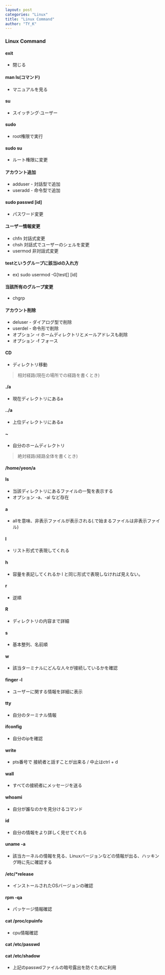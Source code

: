 ```yaml
---
layout: post
categories: "Linux"
title: "Linux Command"
author: "TY_K"
---
```


### Linux Command

#### exit
* 閉じる

#### man ls(コマンド)
* マニュアルを見る

#### su
* スイッチング·ユーザー

#### sudo
* root権限で実行

#### sudo su
* ルート権限に変更

#### アカウント追加
* adduser - 対話型で追加
* useradd - 命令型で追加

#### sudo passwd [id]
* パスワード変更

#### ユーザー情報変更
* chfn 対話式変更
* chsh 対話式でユーザーのシェルを変更
* usermod 非対話式変更

#### testというグループに該当idの入れ方
* ex) sudo usermod -G[test[] [id]

#### 当該所有のグループ変更
* chgrp

#### アカウント削除
* deluser - ダイアログ型で削除
* userdel - 命令形で削除
* オプション -r ホームディレクトリとメールアドレスも削除
* オプション -f フォース

#### CD
* ディレクトリ移動

> 相対経路(現在の場所での経路を書くとき)

#### ./a
* 現在ディレクトリにあるa

#### ../a
* 上位ディレクトリにあるa

#### ~ 
* 自分のホームディレクトリ

> 絶対経路(経路全体を書くとき)

#### /home/yeon/a

#### ls
* 当該ディレクトリにあるファイルの一覧を表示する
* オプション -a、-al など存在

#### a
* allを意味、非表示ファイルが表示される(.で始まるファイルは非表示ファイル)

#### l
* リスト形式で表現してくれる

#### h
* 容量を表記してくれるか l と同じ形式で表現しなければ見えない。

#### r
* 逆順

#### R
* ディレクトリの内容まで詳細

#### s
* 基本整列、名前順

#### w 
* 該当ターミナルにどんな人々が接続しているかを確認

#### finger -l 
* ユーザーに関する情報を詳細に表示

#### tty
* 自分のターミナル情報

#### ifconfig
* 自分のipを確認

#### write
* pts番号で 接続者と話すことが出来る / 中止はctrl + d

#### wall
* すべての接続者にメッセージを送る

#### whoami
* 自分が誰なのかを見分けるコマンド

#### id
* 自分の情報をより詳しく見せてくれる

#### uname -a
* 該当カーネルの情報を見る、Linuxバージョンなどの情報が出る、ハッキング時に先に確認する

#### /etc/*release
* インストールされたOSバージョンの確認

#### rpm -qa
* パッケージ情報確認

#### cat /proc/cpuinfo
* cpu情報確認

#### cat /etc/passwd

#### cat /etc/shadow
* 上記のpasswdファイルの暗号露出を防ぐために利用